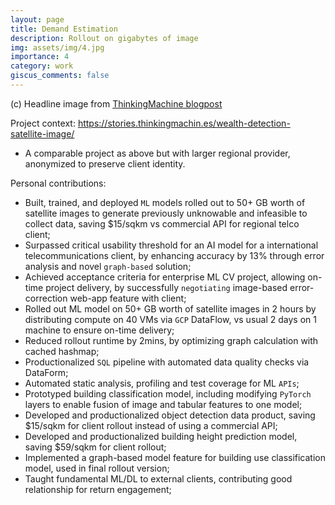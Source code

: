 ```yaml
---
layout: page
title: Demand Estimation
description: Rollout on gigabytes of image
img: assets/img/4.jpg
importance: 4
category: work
giscus_comments: false
---
```

(c) Headline image from [ThinkingMachine blogpost](https://stories.thinkingmachin.es/bridging-the-gap-with-geoai/)

Project context: https://stories.thinkingmachin.es/wealth-detection-satellite-image/
* A comparable project as above but with larger regional provider, anonymized to preserve client identity.

Personal contributions:
* Built, trained, and deployed `ML` models rolled out to 50+ GB worth of satellite images to generate previously unknowable and infeasible to collect data, saving $15/sqkm vs commercial API for regional telco client;
* Surpassed critical usability threshold for an AI model for a international telecommunications client, by enhancing accuracy by 13% through error analysis and novel `graph-based` solution;
* Achieved acceptance criteria for enterprise ML CV project, allowing on-time project delivery, by successfully `negotiating` image-based error-correction web-app feature with client;
* Rolled out ML model on 50+ GB worth of satellite images in 2 hours by distributing compute on 40 VMs via `GCP` DataFlow, vs usual 2 days on 1 machine to ensure on-time delivery;
* Reduced rollout runtime by 2mins, by optimizing graph calculation with cached hashmap;
* Productionalized `SQL` pipeline with automated data quality checks via DataForm;
* Automated static analysis, profiling and test coverage for ML `APIs`;
* Prototyped building classification model, including modifying `PyTorch` layers to enable fusion of image and tabular features to one model;
* Developed and productionalized object detection data product, saving $15/sqkm for client rollout instead of using a commercial API;
* Developed and productionalized building height prediction model, saving $59/sqkm for client rollout;
* Implemented a graph-based model feature for building use classification model, used in final rollout version;
* Taught fundamental ML/DL to external clients, contributing good relationship for return engagement;
